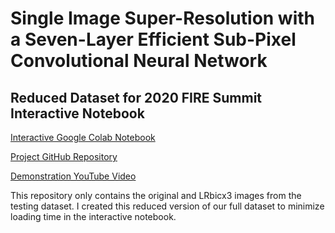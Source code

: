 # Single Image Super-Resolution with a Seven-Layer Efficient Sub-Pixel Convolutional Neural Network
## Reduced Dataset for 2020 FIRE Summit Interactive Notebook
[Interactive Google Colab Notebook](https://colab.research.google.com/drive/1d-1gZsZnIza1KMHSWT0G3tiDAHePZyUR#scrollTo=AnuzNlsW7N0g)

[Project GitHub Repository](https://github.com/umd-fire-coml/2020-Image-Super-Resolution)

[Demonstration YouTube Video](https://www.youtube.com/watch?v=KnT1GiVU8O4)

This repository only contains the original and LRbicx3 images from the testing dataset. I created this reduced version of our full dataset to minimize loading time in the interactive notebook. 
